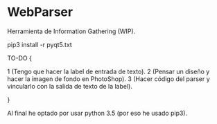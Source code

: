 # WebParser
Herramienta de Information Gathering (WIP).

pip3 install -r pyqt5.txt

TO-DO {

1 (Tengo que hacer la label de entrada de texto).
2 (Pensar un diseño y hacer la imagen de fondo en PhotoShop).
3 (Hacer código del parser y vincularlo con la salida de texto de la label).

}

Al final he optado por usar python 3.5 (por eso he usado pip3).

